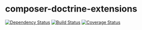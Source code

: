 composer-doctrine-extensions
============================

[![Dependency Status](https://www.versioneye.com/user/projects/53dde6ea8e78abc19100003a/badge.svg)](https://www.versioneye.com/user/projects/53dde6ea8e78abc19100003a)
[![Build Status](http://drone.etna-alternance.net/github.com/etna-alternance/composer-doctrine-extensions/status.svg?branch=master)](http://drone.etna-alternance.net/github.com/etna-alternance/composer-doctrine-extensions)
[![Coverage Status](https://coveralls.io/repos/etna-alternance/composer-doctrine-extensions/badge.png)](https://coveralls.io/r/etna-alternance/composer-doctrine-extensions)
